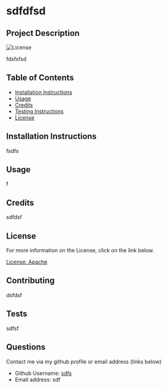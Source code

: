 
  # sdfdfsd

  ## Project Description
  ![License](https://img.shields.io/badge/License-Apache-blue.svg "License Badge")

  fdsfsfsd

  ## Table of Contents

  * [Installation Instructions](#installation)
  * [Usage](#usage)
  * [Credits](#credits)
  * [Testing Instructions](#testing)
  * [License](#license)

  ## Installation Instructions
  
  fsdfs

  ## Usage

  f

  ## Credits

  sdfdsf

   ## License

  For more information on the License, click on the link below. 

   [License: Apache](https://choosealicense.com/licenses/apache/)

  ## Contributing

  dsfdsf

  ## Tests

  sdfsf

  ## Questions

  Contact me via my github profile or email address (links below)

  - Github Username: [sdfs](https://github.com/sdfs)
  - Email address: sdf


